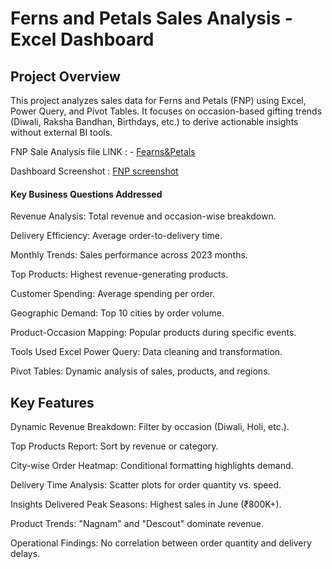 # Ferns and Petals Sales Analysis - Excel Dashboard
## Project Overview
This project analyzes sales data for Ferns and Petals (FNP) using Excel, Power Query, and Pivot Tables. It focuses on occasion-based gifting trends (Diwali, Raksha Bandhan, Birthdays, etc.) to derive actionable insights without external BI tools.

FNP Sale Analysis file LINK : - <a href="https://github.com/Ammar-decodes/FNP_sales_dashboard_EXCEL/blob/main/FNP%20sales%20dashboard.xlsx">Fearns&Petals</a>

Dashboard Screenshot : <a href="https://github.com/Ammar-decodes/FNP_sales_dashboard_EXCEL/blob/main/Dashboard%20Picture.png">FNP screenshot</a>
#### Key Business Questions Addressed
Revenue Analysis: Total revenue and occasion-wise breakdown.

Delivery Efficiency: Average order-to-delivery time.

Monthly Trends: Sales performance across 2023 months.

Top Products: Highest revenue-generating products.

Customer Spending: Average spending per order.

Geographic Demand: Top 10 cities by order volume.

Product-Occasion Mapping: Popular products during specific events.

Tools Used
Excel Power Query: Data cleaning and transformation.

Pivot Tables: Dynamic analysis of sales, products, and regions.


## Key Features
Dynamic Revenue Breakdown: Filter by occasion (Diwali, Holi, etc.).

Top Products Report: Sort by revenue or category.

City-wise Order Heatmap: Conditional formatting highlights demand.

Delivery Time Analysis: Scatter plots for order quantity vs. speed.

Insights Delivered
Peak Seasons: Highest sales in June (₹800K+).

Product Trends: "Nagnam" and "Descout" dominate revenue.

Operational Findings: No correlation between order quantity and delivery delays.
